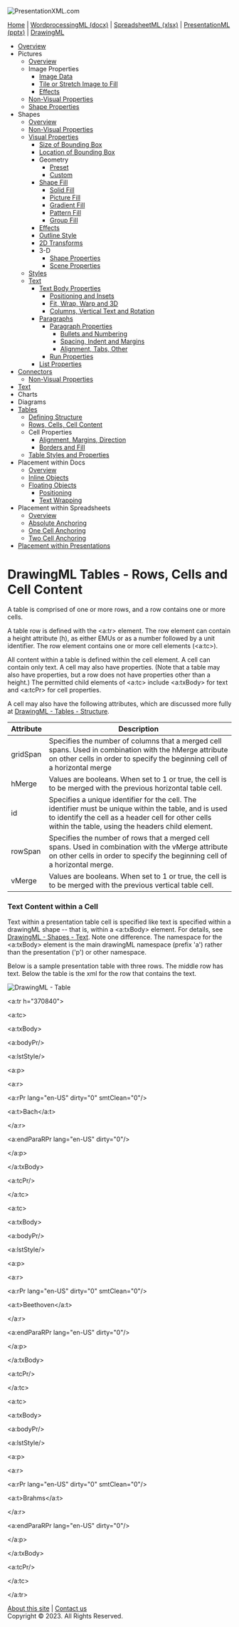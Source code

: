 ![PresentationXML.com](images\PresentationMLBanner.png)

[Home](index.md) | [WordprocessingML (docx)](anatomyofOOXML.md) | [SpreadsheetML (xlsx)](anatomyofOOXML-xlsx.md) | [PresentationML (pptx)](anatomyofOOXML-pptx.md) | [DrawingML](drwOverview.md)

- [Overview](drwOverview.md)
- Pictures
  - [Overview](drwPic.md)
  - Image Properties
    - [Image Data](drwPic-ImageData.md)
    - [Tile or Stretch Image to Fill](drwPic-tile.md)
    - [Effects](drwPic-effects.md)
  - [Non-Visual Properties](drwPic-nvPicPr.md)
  - [Shape Properties](drwSp-SpPr.md)
- Shapes
  - [Overview](drwShape.md)
  - [Non-Visual Properties](drwSp-nvSpPr.md)
  - [Visual Properties](drwSp-SpPr.md)
    - [Size of Bounding Box](drwSp-size.md)
    - [Location of Bounding Box](drwSp-location.md)
    - Geometry
      - [Preset](drwSp-prstGeom.md)
      - [Custom](drwSp-custGeom.md)
    - [Shape Fill](drwSp-shapeFill.md)
      - [Solid Fill](drwSp-SolidFill.md)
      - [Picture Fill](drwSp-PictFill.md)
      - [Gradient Fill](drwSp-GradFill.md)
      - [Pattern Fill](drwSp-PattFill.md)
      - [Group Fill](drwSp-grpFill.md)
    - [Effects](drwSp-effects.md)
    - [Outline Style](drwSp-outline.md)
    - [2D Transforms](drwSp-rotate.md)
    - 3-D
      - [Shape Properties](drwSp-3dProps.md)
      - [Scene Properties](drwSp-3dScene.md)
  - [Styles](drwSp-styles.md)
  - [Text](drwSp-text.md)
    - [Text Body Properties](drwSp-text-bodyPr.md)
      - [Positioning and Insets](drwSp-text-bodyPr-inset.md)
      - [Fit, Wrap, Warp and 3D](drwSp-text-bodyPr-fit.md)
      - [Columns, Vertical Text and Rotation](drwSp-text-bodyPr-columns.md)
    - [Paragraphs](drwSp-text-paragraph.md)
      - [Paragraph Properties](drwSp-text-paraProps.md)
        - [Bullets and Numbering](drwSp-text-paraProps-numbering.md)
        - [Spacing, Indent and Margins](drwSp-text-paraProps-margins.md)
        - [Alignment, Tabs, Other](drwSp-text-paraProps-align.md)
      - [Run Properties](drwSp-text-runProps.md)
    - [List Properties](drwSp-text-lstPr.md)
- [Connectors](drwCxnSp.md)
  - [Non-Visual Properties](drwSp-nvCxnSpPr.md)
- [Text](drwSp-textbox.md)
- Charts
- Diagrams
- [Tables](drwTable.md)
  - [Defining Structure](drwTableGrid.md)
  - [Rows, Cells, Cell Content](drwTableRowAndCell.md)
  - Cell Properties
    - [Alignment, Margins, Direction](drwTableCellProperties-alignment.md)
    - [Borders and Fill](drwTableCellProperties-bordersFills.md)
  - [Table Styles and Properties](drwTableStyles.md)
- Placement within Docs
  - [Overview](drwPicInWord.md)
  - [Inline Objects](drwPicInline.md)
  - [Floating Objects](drwPicFloating.md)
    - [Positioning](drwPicFloating-position.md)
    - [Text Wrapping](drwPicFloating-textWrap.md)
- Placement within Spreadsheets
  - [Overview](drwPicInSpread.md)
  - [Absolute Anchoring](drwPicInSpread-absolute.md)
  - [One Cell Anchoring](drwPicInSpread-oneCell.md)
  - [Two Cell Anchoring](drwPicInSpread-twoCell.md)
- [Placement within Presentations](drwPicInPresentation.md)

# DrawingML Tables - Rows, Cells and Cell Content

A table is comprised of one or more rows, and a row contains one or more cells.

A table row is defined with the <a:tr> element. The row element can contain a height attribute (h), as either EMUs or as a number followed by a unit identifier. The row element contains one or more cell elements (<a:tc>).

All content within a table is defined within the cell element. A cell can contain only text. A cell may also have properties. (Note that a table may also have properties, but a row does not have properties other than a height.) The permitted child elements of <a:tc> include <a:txBody> for text and <a:tcPr> for cell properties.

A cell may also have the following attributes, which are discussed more fully at [DrawingML - Tables - Structure](dwrTableGrid.md).

| Attribute | Description                                                                                                                                                                                                      |
| --------- | ---------------------------------------------------------------------------------------------------------------------------------------------------------------------------------------------------------------- |
| gridSpan  | Specifies the number of columns that a merged cell spans. Used in combination with the hMerge attribute on other cells in order to specify the beginning cell of a horizontal merge                              |
| hMerge    | Values are booleans. When set to 1 or true, the cell is to be merged with the previous horizontal table cell.                                                                                                    |
| id        | Specifies a unique identifier for the cell. The identifier must be unique within the table, and is used to identify the cell as a header cell for other cells within the table, using the headers child element. |
| rowSpan   | Specifies the number of rows that a merged cell spans. Used in combination with the vMerge attribute on other cells in order to specify the beginning cell of a horizontal merge.                                |
| vMerge    | Values are booleans. When set to 1 or true, the cell is to be merged with the previous vertical table cell.                                                                                                      |

### Text Content within a Cell

Text within a presentation table cell is specified like text is specified within a drawingML shape -- that is, within a <a:txBody> element. For details, see [DrawingML - Shapes - Text](drwSp-text.md). Note one difference. The namespace for the <a:txBody> element is the main drawingML namespace (prefix 'a') rather than the presentation ('p') or other namespace.

Below is a sample presentation table with three rows. The middle row has text. Below the table is the xml for the row that contains the text.

![DrawingML - Table](drwImages\drwTableWithText.gif)

<a:tr h="370840">

<a:tc>

<a:txBody>

<a:bodyPr/>

<a:lstStyle/>

<a:p>

<a:r>

<a:rPr lang="en-US" dirty="0" smtClean="0"/>

<a:t>Bach</a:t>

</a:r>

<a:endParaRPr lang="en-US" dirty="0"/>

</a:p>

</a:txBody>

<a:tcPr/>

</a:tc>

<a:tc>

<a:txBody>

<a:bodyPr/>

<a:lstStyle/>

<a:p>

<a:r>

<a:rPr lang="en-US" dirty="0" smtClean="0"/>

<a:t>Beethoven</a:t>

</a:r>

<a:endParaRPr lang="en-US" dirty="0"/>

</a:p>

</a:txBody>

<a:tcPr/>

</a:tc>

<a:tc>

<a:txBody>

<a:bodyPr/>

<a:lstStyle/>

<a:p>

<a:r>

<a:rPr lang="en-US" dirty="0" smtClean="0"/>

<a:t>Brahms</a:t>

</a:r>

<a:endParaRPr lang="en-US" dirty="0"/>

</a:p>

</a:txBody>

<a:tcPr/>

</a:tc>

</a:tr>

[About this site](aboutThisSite.md) | [Contact us](contactUs.md)  
Copyright © 2023. All Rights Reserved.
